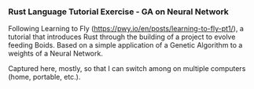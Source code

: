 ### Rust Language Tutorial Exercise - GA on Neural Network

Following Learning to Fly (https://pwy.io/en/posts/learning-to-fly-pt1/), a
tutorial that introduces Rust through the building of a project to evolve feeding Boids.
Based on a simple application of a Genetic Algorithm to a weights of a Neural Network.

Captured here, mostly, so that I can switch among on multiple computers (home, portable, etc.).

